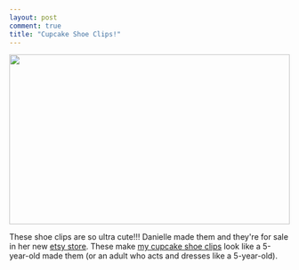 ```yaml
---
layout: post
comment: true
title: "Cupcake Shoe Clips!"
---
```

<img class="alignleft" title="Cupcake shoe clips" src="http://ny-image2.etsy.com/il_fullxfull.228935610.jpg" alt="" width="504" height="305" />

These shoe clips are so ultra cute!!! Danielle made them and they're for sale in her new <a href="http://www.etsy.com/listing/70466997/cupcake-shoe-clips-free-shipping-pink" target="_blank">etsy store</a>. These make <a href="http://ieatcupcakes.com/2011/01/05/fun-a-day-5/">my cupcake shoe clips</a> look like a 5-year-old made them (or an adult who acts and dresses like a 5-year-old).
